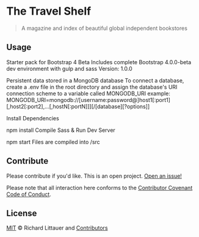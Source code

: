 # The Travel Shelf

> A magazine and index of beautiful global independent bookstores

## Usage

Starter pack for Bootstrap 4 Beta
Includes complete Bootstrap 4.0.0-beta dev environment with gulp and sass
Version: 1.0.0

Persistent data stored in a MongoDB database
To connect a database, create a .env file in the root directory and assign the database's URI connection scheme to a variable called MONGODB_URI 
example: MONGODB_URI=mongodb://[username:password@]host1[:port1][,host2[:port2],...[,hostN[:portN]]][/[database][?options]]

Install Dependencies

npm install
Compile Sass & Run Dev Server

npm start
Files are compiled into /src

## Contribute

Please contribute if you'd like. This is an open project. [Open an issue!](https://github.com/RichardLitt/the-travel-shelf/issues/new)

Please note that all interaction here conforms to the [Contributor Covenant Code of Conduct](CODE_OF_CONDUCT.md).

## License

[MIT](LICENSE) © Richard Littauer and [Contributors](https://github.com/RichardLitt/the-travel-shelf/graphs/contributors)
